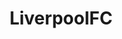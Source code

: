 ---
title: LiverpoolFC
crosslinks:
- soccer
- reddevils
- movies
- Liverpool
- '2013'
- place
- soccercirclejerk
- FantasyPL
- liverpoolfcmedia
- AccidentalRenaissance
- soccerstreams
- liverpoolcirclejerk
- Gunners
- nameaserver
- WEPES
- netflix
- MCFC
- highqualitygifs
- HighQualityGifs
---